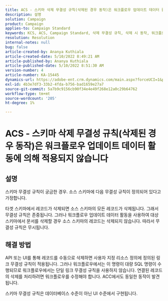 ```yaml
---
title: ACS - 스키마 삭제 무결성 규칙(삭제된 경우 동작)은 워크플로우 업데이트 데이터 활동에 의해 적용되지 않습니다
description: 설명
solution: Campaign
product: Campaign
applies-to: Campaign Standard
keywords: KCS, ACS, Campaign Standard, 삭제 무결성 규칙, 삭제 시 동작, 워크플로우, 데이터 업데이트
resolution: Resolution
internal-notes: null
bug: false
article-created-by: Ananya Kuthiala
article-created-date: 5/10/2022 8:49:21 AM
article-published-by: Ananya Kuthiala
article-published-date: 5/10/2022 8:51:30 AM
version-number: 4
article-number: KA-15445
dynamics-url: https://adobe-ent.crm.dynamics.com/main.aspx?forceUCI=1&pagetype=entityrecord&etn=knowledgearticle&id=01894013-3ed0-ec11-a7b5-0022480a8e40
exl-id: 4b3e7df3-33b2-4fda-b756-bad1659e27a7
source-git-commit: 5a7b9c9156cb90f34e4e49f268e12a0c29b64762
workflow-type: tm+mt
source-wordcount: '205'
ht-degree: 1%

---
```


# ACS - 스키마 삭제 무결성 규칙(삭제된 경우 동작)은 워크플로우 업데이트 데이터 활동에 의해 적용되지 않습니다

## 설명


스키마 무결성 규칙이 궁금한 경우. 소스 스키마에 다음 무결성 규칙이 정의되어 있다고 가정합니다.



타겟 스키마에서 레코드가 삭제되면 소스 스키마의 모든 레코드가 삭제됩니다. 그래서 무결성 규칙은 존중됩니다. 그러나 워크플로우 업데이트 데이터 활동을 사용하여 대상 스키마에서 문서를 삭제할 경우 소스 스키마의 레코드는 삭제되지 않습니다. 따라서 무결성 규칙은 무시됩니다.


## 해결 방법


API 또는 UI를 통해 레코드를 수동으로 삭제하면 사용자 지정 리소스 정의에 정의된 링크 무결성 규칙이 적용됩니다. 그러나 워크플로우에서는 이 명령이 대량 SQL 명령이 수행되므로 워크플로우에서는 단일 링크 무결성 규칙을 사용하지 않습니다. 연결된 레코드의 삭제를 처리하려면 워크플로우를 수정해야 합니다. ACC에서도 동일한 동작이 발견됩니다.

스키마 무결성 규칙은 데이터베이스 수준이 아닌 UI 수준에서 구현됩니다.
